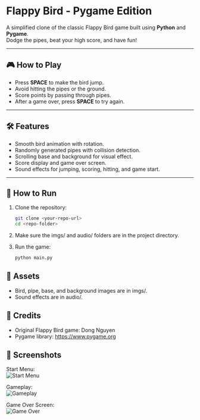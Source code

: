 # Flappy Bird - Pygame Edition

A simplified clone of the classic Flappy Bird game built using **Python** and **Pygame**.  
Dodge the pipes, beat your high score, and have fun!  

---

## 🎮 How to Play

- Press **SPACE** to make the bird jump.  
- Avoid hitting the pipes or the ground.  
- Score points by passing through pipes.  
- After a game over, press **SPACE** to try again.  

---

## 🛠 Features

- Smooth bird animation with rotation.  
- Randomly generated pipes with collision detection.  
- Scrolling base and background for visual effect.  
- Score display and game over screen.  
- Sound effects for jumping, scoring, hitting, and game start.  

---


## 🚀 How to Run

1. Clone the repository:  
   ```bash
   git clone <your-repo-url>
   cd <repo-folder>
2. Make sure the imgs/ and audio/ folders are in the project directory.

3. Run the game:

    ```bash
    python main.py
## 🎨 Assets
- Bird, pipe, base, and background images are in imgs/.
- Sound effects are in audio/.

## 🙏 Credits
- Original Flappy Bird game: Dong Nguyen
- Pygame library: https://www.pygame.org

## 📸 Screenshots

Start Menu:  
![Start Menu](screenshots/start_menu.png)

Gameplay:  
![Gameplay](screenshots/gameplay.png)

Game Over Screen:  
![Game Over](screenshots/game_over_screen.png)